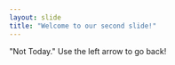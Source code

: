```yaml
---
layout: slide
title: "Welcome to our second slide!"
---
```

"Not Today."
Use the left arrow to go back!

